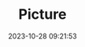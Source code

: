 ---
weight: 1
images:
- /images/edited/248.jpeg
title: Picture
date: 2023-10-28 09:21:53
tags: [luminarneo,work,ILCE-7M3,24.0]
---